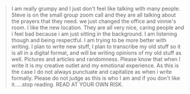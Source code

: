 > I am really grumpy and I just don't feel like talking with many people.  Steve is on the small group zoom call and they are all talking about the prayers that they need.  we just changed the office and vinnie's room. I like the new location. They are all very nice, caring people and i feel bad because i am just sitting in the background.  I am listening though and being respectful. I am trying to be more better with writing.  I plan to write new stuff, I plan to transcribe my old stuff so it is all in a digital format, and will be writing opinions of my old stuff as well.  Pictures and articles and randomness.  Please know that when I write it is my creative outlet and my emotional experience.  As this is the case I do not always punctuate and capitalize as when i write formally.  Please do not judge as this is who I am and if you don't like it.....stop reading. 
> READ AT YOUR OWN RISK.
<!--stackedit_data:
eyJoaXN0b3J5IjpbMTgzMTc3NjkxNCw2NzU4NTU0MzJdfQ==
-->